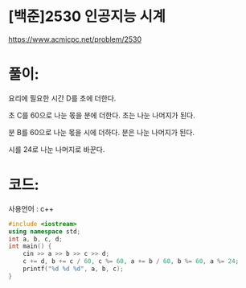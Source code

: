 # [백준]2530 인공지능 시계

https://www.acmicpc.net/problem/2530

# 풀이:

요리에 필요한 시간 D를 초에 더한다.

초 C를 60으로 나눈 몫을 분에 더한다.	초는 나눈 나머지가 된다.

분 B를 60으로 나눈 몫을 시에 더하다.	분은 나눈 나머지가 된다.

시를 24로 나눈 나머지로 바꾼다.



# **코드:** 

사용언어 : c++
```c++
#include <iostream>
using namespace std;
int a, b, c, d;
int main() {
	cin >> a >> b >> c >> d;
	c += d, b += c / 60, c %= 60, a += b / 60, b %= 60, a %= 24;
	printf("%d %d %d", a, b, c);
}
```

